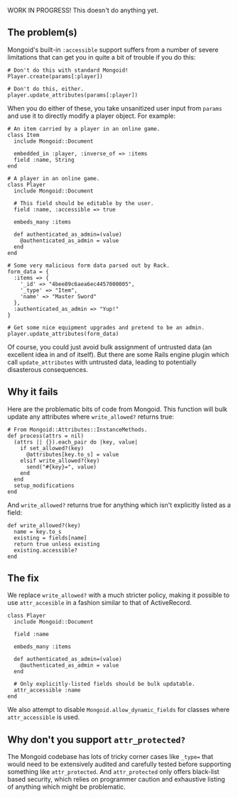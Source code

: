WORK IN PROGRESS!  This doesn't do anything yet.

## The problem(s)

Mongoid's built-in `:accessible` support suffers from a number of severe
limitations that can get you in quite a bit of trouble if you do this:

    # Don't do this with standard Mongoid!
    Player.create(params[:player])

    # Don't do this, either.
    player.update_attributes(params[:player])

When you do either of these, you take unsanitized user input from `params`
and use it to directly modify a player object.  For example:

    # An item carried by a player in an online game.
    class Item
      include Mongoid::Document

      embedded_in :player, :inverse_of => :items
      field :name, String
    end

    # A player in an online game.
    class Player
      include Mongoid::Document

      # This field should be editable by the user.
      field :name, :accessible => true

      embeds_many :items
    
      def authenticated_as_admin=(value)
        @authenticated_as_admin = value
      end
    end

    # Some very malicious form data parsed out by Rack.
    form_data = {
      :items => {
        '_id' => "4bee89c6aea6ec4457000005",
        '_type' => "Item",
        'name' => "Master Sword"
      },
      :authenticated_as_admin => "Yup!"
    }

    # Get some nice equipment upgrades and pretend to be an admin.
    player.update_attributes(form_data)

Of course, you could just avoid bulk assignment of untrusted data (an
excellent idea in and of itself).  But there are some Rails engine plugin
which call `update_attributes` with untrusted data, leading to potentially
disasterous consequences.

## Why it fails

Here are the problematic bits of code from Mongoid.  This function will
bulk update any attributes where `write_allowed?` returns true:

    # From Mongoid::Attributes::InstanceMethods.
    def process(attrs = nil)
      (attrs || {}).each_pair do |key, value|
        if set_allowed?(key)
          @attributes[key.to_s] = value
        elsif write_allowed?(key)
          send("#{key}=", value)
        end
      end
      setup_modifications
    end

And `write_allowed?` returns true for anything which isn't explicitly
listed as a field:

    def write_allowed?(key)
      name = key.to_s
      existing = fields[name]
      return true unless existing
      existing.accessible?
    end

## The fix

We replace `write_allowed?` with a much stricter policy, making it possible
to use `attr_accesible` in a fashion similar to that of ActiveRecord.

    class Player
      include Mongoid::Document

      field :name

      embeds_many :items
    
      def authenticated_as_admin=(value)
        @authenticated_as_admin = value
      end

      # Only explicitly-listed fields should be bulk updatable.
      attr_accessible :name
    end

We also attempt to disable `Mongoid.allow_dynamic_fields` for classes where
`attr_accessible` is used.

## Why don't you support `attr_protected?`

The Mongoid codebase has lots of tricky corner cases like `_type=` that
would need to be extensively audited and carefully tested before supporting
something like `attr_protected`.  And `attr_protected` only offers
black-list based security, which relies on programmer caution and
exhaustive listing of anything which might be problematic.
